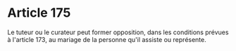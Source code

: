 # Article 175

Le tuteur ou le curateur peut former opposition, dans les conditions prévues à l'article 173, au mariage de la personne qu'il assiste ou représente.
